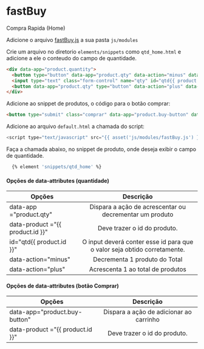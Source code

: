 # fastBuy
Compra Rapida (Home)

Adicione o arquivo [fastBuy.js](https://github.com/TaahSene/opencode-components/blob/master/fastBuy/js/molules/fastBuy.js) a sua pasta `js/modules`

Crie um arquivo no diretorio `elements/snippets` como `qtd_home.html` e adicione a ele o conteudo do campo de quantidade.

```html
<div data-app="product.quantity">
  <button type="button" data-app="product.qty" data-action="minus" data-product ="{{ product.id }}"> - </button>
  <input type="text" class="form-control" name="qty" id="qtd{{ product.id }}" value="1">
  <button data-app="product.qty" type="button" data-action="plus" data-product ="{{ product.id }}" > + </button>
</div>
```

Adicione ao snippet de produtos, o código para o botão comprar:

```html
<button type="submit" class="comprar" data-app="product.buy-button" data-product ="{{ product.id }}" >  </button>

```

Adicione ao arquivo `default.html` a chamada do script:

```javascript
<script type="text/javascript" src="{{ asset('js/modules/fastBuy.js') }}"></script>
```

Faça a chamada abaixo, no snippet de produto, onde deseja exibir o campo de quantidade.

```sh
  {% element 'snippets/qtd_home' %}
```

#### Opções de data-attributes (quantidade)

| Opções        | Descrição     |
| ------------- |:-------------:|
| data-app ="product.qty" | Dispara a ação de acrescentar ou decrementar um produto |
| data-product ="{{ product.id }}" | Deve trazer o id do produto.  |
| id="qtd{{ product.id }}" | O input deverá conter esse id para que o valor seja obtido corretamente.|
| data-action="minus" | Decrementa 1 produto do Total |
| data-action="plus"| Acrescenta 1 ao total de produtos|

#### Opções de data-attributes (botão Comprar)

| Opções        | Descrição     |
| ------------- |:-------------:|
| data-app="product.buy-button" | Dispara a ação de adicionar ao carrinho |
| data-product ="{{ product.id }}" | Deve trazer o id do produto.  |
